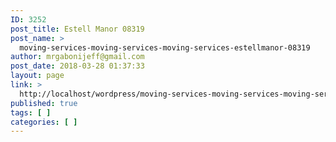 ```yaml
---
ID: 3252
post_title: Estell Manor 08319
post_name: >
  moving-services-moving-services-moving-services-estellmanor-08319
author: mrgabonijeff@gmail.com
post_date: 2018-03-28 01:37:33
layout: page
link: >
  http://localhost/wordpress/moving-services-moving-services-moving-services-estellmanor-08319/
published: true
tags: [ ]
categories: [ ]
---
```

